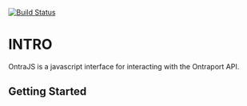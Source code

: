 [![Build Status](https://travis-ci.org/dashcraft/OntraJs.svg?branch=development)](https://travis-ci.org/dashcraft/OntraJs)

# INTRO

OntraJS is a javascript interface for interacting with the Ontraport API.

## Getting Started
